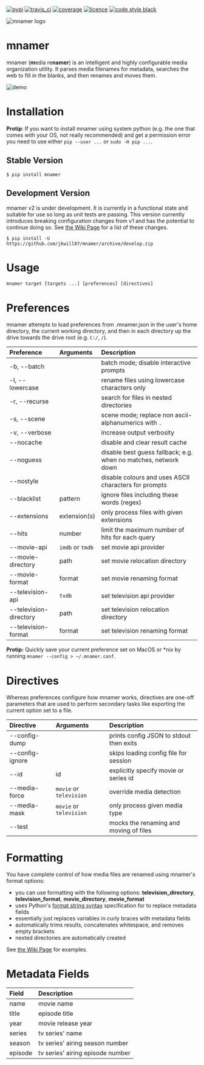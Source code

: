 [![pypi](https://img.shields.io/pypi/v/mnamer.svg?style=for-the-badge)](https://pypi.python.org/pypi/mnamer)
[![travis_ci](https://img.shields.io/travis/jkwill87/mnamer/develop.svg?style=for-the-badge)](https://travis-ci.org/jkwill87/mnamer)
[![coverage](https://img.shields.io/codecov/c/github/jkwill87/mnamer/develop.svg?style=for-the-badge)](https://codecov.io/gh/jkwill87/mnamer)
[![licence](https://img.shields.io/github/license/jkwill87/mnamer.svg?style=for-the-badge)](https://en.wikipedia.org/wiki/MIT_License)
[![code style black](https://img.shields.io/badge/Code%20Style-Black-black.svg?style=for-the-badge)](https://github.com/ambv/black)

![mnamer logo](https://github.com/jkwill87/mnamer/raw/develop/_assets/logo.png)


# mnamer

mnamer (**m**edia re**namer**) is an intelligent and highly configurable media organization utility. It parses media filenames for metadata, searches the web to fill in the blanks, and then renames and moves them.

![demo](https://github.com/jkwill87/mnamer/blob/develop/_assets/demo.svg)


# Installation

**Protip**: If you want to install mnamer using system python (e.g. the one that comes with your OS, not really recommended) and get a permission error you need to use either `pip --user ...` or `sudo -H pip ...`.


## Stable Version

`$ pip install mnamer`

## Development Version

mnamer v2 is under development. It is currently in a functional state and suitable for use so long as unit tests are passing. This version currently introduces breaking configuration changes from v1 and has the potential to continue doing so. See [the Wiki Page](https://github.com/jkwill87/mnamer/wiki/Version-2-Changes) for a list of these changes.

`$ pip install -U https://github.com/jkwill87/mnamer/archive/develop.zip`


# Usage

`mnamer target [targets ...] [preferences] [directives]`


# Preferences

mnamer attempts to load preferences from .mnamer.json in the user's home directory, the current working directory, and then in each directory up the drive towards the drive root (e.g. `C:/`, `/`).

| Preference             | Arguments        | Description                                                     |
| :--------------------- | :--------------- | :-------------------------------------------------------------- |
| -b, --batch            |                  | batch mode; disable interactive prompts                         |
| -l, --lowercase        |                  | rename files using lowercase characters only                    |
| -r, --recurse          |                  | search for files in nested directories                          |
| -s, --scene            |                  | scene mode; replace non ascii-alphanumerics with `.`            |
| -v, --verbose          |                  | increase output verbosity                                       |
| --nocache              |                  | disable and clear result cache                                  |
| --noguess              |                  | disable best guess fallback; e.g. when no matches, network down |
| --nostyle              |                  | disable colours and uses ASCII characters for prompts           |
| --blacklist            | pattern          | ignore files including these words (regex)                      |
| --extensions           | extension(s)     | only process files with given extensions                        |
| --hits                 | number           | limit the maximum number of hits for each query                 |
| --movie-api            | `imdb` or `tmdb` | set movie api provider                                          |
| --movie-directory      | path             | set movie relocation directory                                  |
| --movie-format         | format           | set movie renaming format                                       |
| --television-api       | `tvdb`           | set television api provider                                     |
| --television-directory | path             | set television relocation directory                             |
| --television-format    | format           | set television renaming format                                  |

**Protip:** Quickly save your current preference set on MacOS or *nix by running `mnamer --config > ~/.mnamer.conf`.


# Directives

Whereas preferences configure how mnamer works, directives are one-off parameters that are used to perform secondary tasks like exporting the current option set to a file.

| Directive       | Arguments               | Description                             |
| :-------------- | :---------------------- | :-------------------------------------- |
| --config-dump   |                         | prints config JSON to stdout then exits |
| --config-ignore |                         | skips loading config file for session   |
| --id            | id                      | explicitly specify movie or series id   |
| --media-force   | `movie` or `television` | override media detection                |
| --media-mask    | `movie` or `television` | only process given media type           |
| --test          |                         | mocks the renaming and moving of files  |


# Formatting

You have complete control of how media files are renamed using mnamer's format options:

- you can use formatting with the following options: **television_directory**, **television_format**, **movie_directory**, **movie_format**
- uses Python's [format string syntax](https://docs.python.org/3/library/string.html#format-string-syntax) specification for to replace metadata fields
- essentially just replaces variables in curly braces with metadata fields
- automatically trims results, concatenates whitespace, and removes empty brackets
- nexted directories are automatically created

See [the Wiki Page](https://github.com/jkwill87/mnamer/wiki/Formatting-Examples) for examples.

# Metadata Fields

| Field   | Description                      |
| :------ | :------------------------------- |
| name    | movie name                       |
| title   | episode title                    |
| year    | movie release year               |
| series  | tv series' name                  |
| season  | tv series' airing season number  |
| episode | tv series' airing episode number |
